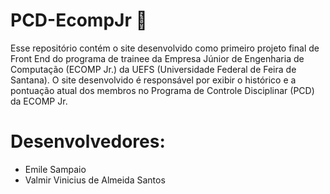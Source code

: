 # PCD-EcompJr :memo:
Esse repositório contém o site desenvolvido como primeiro projeto final de Front End do programa de trainee da Empresa Júnior de Engenharia de Computação (ECOMP Jr.) da UEFS (Universidade Federal de Feira de Santana). O site desenvolvido é responsável por exibir o histórico e a pontuação atual dos membros no Programa de Controle Disciplinar (PCD) da ECOMP Jr.

# Desenvolvedores:
* Emile Sampaio
* Valmir Vinicius de Almeida Santos 
